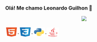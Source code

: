 ### Olá! Me chamo Leonardo Guilhon 👋

<div align="center">
  <a href="https://github.com/leoguilhon">
  <img height="180em" src="https://github-readme-stats.vercel.app/api?username=leoguilhon&show_icons=true&theme=dracula&include_all_commits=true&count_private=true"/>
</div>
<div style="display: inline_block"><br>
  <img align="center" alt="Leo-HTML" height="30" width="40" src="https://raw.githubusercontent.com/devicons/devicon/master/icons/html5/html5-original.svg">
  <img align="center" alt="Leo-CSS" height="30" width="40" src="https://raw.githubusercontent.com/devicons/devicon/master/icons/css3/css3-original.svg">
  <img align="center" alt="Leo-Python" height="30" width="40" src="https://raw.githubusercontent.com/devicons/devicon/master/icons/python/python-original.svg">
  <img align="center" alt="Leo-J" height="30" width="40" src="https://raw.githubusercontent.com/devicons/devicon/master/icons/java/java-plain.svg">
</div>
